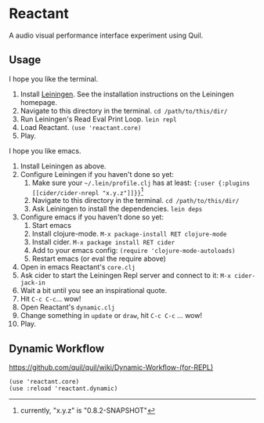 # Reactant

A audio visual performance interface experiment using Quil.

## Usage

I hope you like the terminal.

1. Install [Leiningen](http://leiningen.org/). See the installation
   instructions on the Leiningen homepage.
2. Navigate to this directory in the terminal. `cd /path/to/this/dir/`
3. Run Leiningen's Read Eval Print Loop. `lein repl`
4. Load Reactant. `(use 'reactant.core)`
5. Play.

I hope you like emacs.

1. Install Leiningen as above.
2. Configure Leiningen if you haven't done so yet:
   1. Make sure your `~/.lein/profile.clj` has at least: `{:user {:plugins [[cider/cider-nrepl "x.y.z"]]}}`[^1]
   2. Navigate to this directory in the terminal. `cd /path/to/this/dir/`
   3. Ask Leiningen to install the dependencies. `lein deps`
3. Configure emacs if you haven't done so yet:
   1. Start emacs
   2. Install clojure-mode. `M-x package-install RET clojure-mode`
   3. Install cider. `M-x package install RET cider`
   4. Add to your emacs config: `(require 'clojure-mode-autoloads)`
   5. Restart emacs (or eval the require above)
4. Open in emacs Reactant's `core.clj`
5. Ask cider to start the Leiningen Repl server and connect to it: `M-x cider-jack-in`
6. Wait a bit until you see an inspirational quote.
7. Hit `C-c C-c`... wow!
8. Open Reactant's `dynamic.clj`
9. Change something in `update` or `draw`, hit `C-c C-c` ... wow!
10. Play.

[^1]: currently, "x.y.z" is "0.8.2-SNAPSHOT"

## Dynamic Workflow

https://github.com/quil/quil/wiki/Dynamic-Workflow-(for-REPL)

    (use 'reactant.core)
    (use :reload 'reactant.dynamic)
